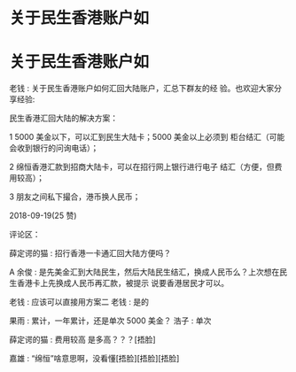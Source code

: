 # 关于民生香港账户如

# 关于民生香港账户如

老钱 : 关于民生香港账户如何汇回大陆账户，汇总下群友的经 验。也欢迎大家分享经验:

民生香港汇回大陆的解决方案：

1 5000 美金以下，可以汇到民生大陆卡；5000 美金以上必须到 柜台结汇（可能会收到银行的问询电话）；

2 绵恒香港汇款到招商大陆卡，可以在招行网上银行进行电子 结汇（方便，但费用较高）；

3 朋友之间私下撮合，港币换人民币；

2018-09-19(25 赞)

评论区：

薛定谔的猫 : 招行香港一卡通汇回大陆方便吗？

A 余俊 : 是先美金汇到大陆民生，然后大陆民生结汇，换成人民币么？上次想在民生香港卡上先换成人民币再汇款，被提示 说要香港居民才可以。

老钱 : 应该可以直接用方案二 老钱 : 是的

果雨 : 累计，一年累计，还是单次 5000 美金？ 浩子 : 单次

薛定谔的猫 : 费用较高 是多高？？？[捂脸]

嘉雄 : “绵恒”啥意思啊，没看懂[捂脸][捂脸][捂脸]